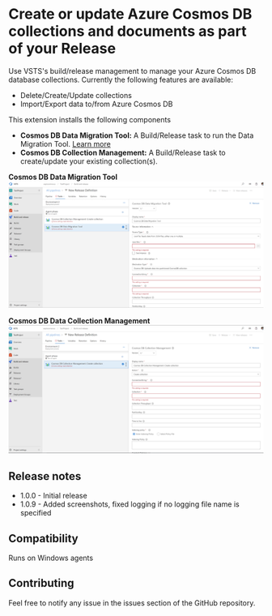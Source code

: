 # Create or update Azure Cosmos DB collections and documents as part of your Release

Use VSTS's build/release management to manage your Azure Cosmos DB database collections. Currently the following features are available:
- Delete/Create/Update collections
- Import/Export data to/from Azure Cosmos DB 

This extension installs the following components
- **Cosmos DB Data Migration Tool:** A Build/Release task to run the Data Migration Tool. [Learn more](https://azure.microsoft.com/en-us/updates/documentdb-data-migration-tool/)
- **Cosmos DB Collection Management:** A Build/Release task to create/update your existing collection(s).

**Cosmos DB Data Migration Tool**
![Data Migration Tool task](img/cosmosdbdatamigrationtool.png)

**Cosmos DB Data Collection Management**
![Collection Management task](img/cosmosdbcollection.png)

## Release notes
* 1.0.0 - Initial release
* 1.0.9 - Added screenshots, fixed logging if no logging file name is specified

## Compatibility

Runs on Windows agents

## Contributing

Feel free to notify any issue in the issues section of the GitHub repository.
